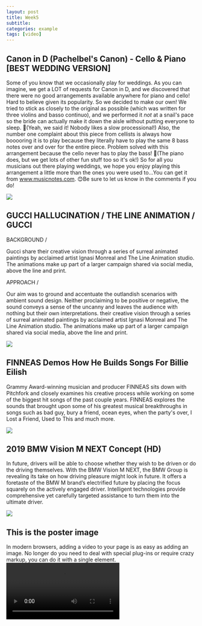 ```yaml
---
layout: post
title: Week5
subtitle:
categories: example
tags: [video]
---
```


## Canon in D (Pachelbel's Canon) - Cello & Piano [BEST WEDDING VERSION]
Some of you know that we occasionally play for weddings. As you can imagine, we get a LOT of requests for Canon in D, and we discovered that there were no good arrangements available anywhere for piano and cello! Hard to believe given its popularity. So we decided to make our own! We tried to stick as closely to the original as possible (which was written for three violins and basso continuo), and we performed it *not* at a snail's pace so the bride can actually make it down the aisle without putting everyone to sleep. 🙊(Yeah, we said it! Nobody likes a slow processional!) Also, the number one complaint about this piece from cellists is always how booooring it is to play because they literally have to play the same 8 bass notes over and over for the entire piece. Problem solved with this arrangement because the cello never has to play the bass! 🙌(The piano does, but we get lots of other fun stuff too so it's ok!) So for all you musicians out there playing weddings, we hope you enjoy playing this arrangement a little more than the ones you were used to...You can get it from www.musicnotes.com. 😊Be sure to let us know in the comments if you do!

![](//www.youtube.com/watch?v=Ptk_1Dc2iPY)

## GUCCI HALLUCINATION / THE LINE ANIMATION / GUCCI
BACKGROUND /

Gucci share their creative vision through a series of surreal animated paintings by acclaimed artist Ignasi Monreal and The Line Animation studio. The animations make up part of a larger campaign shared via social media, above the line and print.

APPROACH /

Our aim was to ground and accentuate the outlandish scenarios with ambient sound design. Neither proclaiming to be positive or negative, the sound conveys a sense of the uncanny and leaves the audience with nothing but their own interpretations. their creative vision through a series of surreal animated paintings by acclaimed artist Ignasi Monreal and The Line Animation studio. The animations make up part of a larger campaign shared via social media, above the line and print.

![](https://vimeo.com/263856289)


## FINNEAS Demos How He Builds Songs For Billie Eilish
Grammy Award-winning musician and producer FINNEAS sits down with Pitchfork and closely examines his creative process while working on some of the biggest hit songs of the past couple years. FINNEAS explores the sounds that brought upon 
some of his greatest musical breakthroughs in songs such as bad guy, bury a friend, ocean eyes, when the party's over, I Lost a Friend, Used to This and much more.

![][demo]  

[demo]: https://dai.ly/x7tgcev

## 2019 BMW Vision M NEXT Concept (HD)

In future, drivers will be able to choose whether they wish to be driven or do the driving themselves. With the BMW Vision M NEXT, the BMW Group is revealing its take on how driving pleasure might look in future. It offers a foretaste of the BMW M brand’s electrified future by placing the focus squarely on the actively engaged driver. Intelligent technologies provide comprehensive yet carefully targeted assistance to turn them into the ultimate driver.

![](https://www.dailymotion.com/video/x7bur2y)  

## This is the poster image
In modern browsers, adding a video to your page is as easy as adding an image. No longer do you need to deal with special plug-ins or require crazy markup, you can do it with a single element.
![video](//www.html5rocks.com/en/tutorials/video/basics/devstories.webm)

